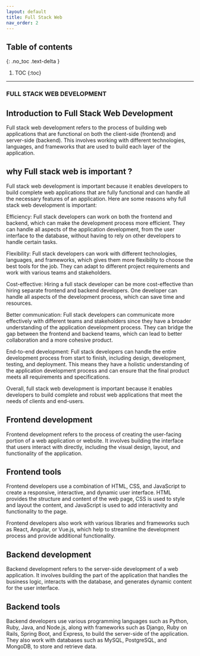 ```yaml
---
layout: default
title: Full Stack Web
nav_order: 2
---
```


## Table of contents
{: .no_toc .text-delta }

1. TOC
{:toc}

---
### FULL STACK WEB DEVELOPMENT

## Introduction to Full Stack Web Development
Full stack web development refers to the process of building web applications that are functional on both the client-side (frontend) and server-side (backend). This involves working with different technologies, languages, and frameworks that are used to build each layer of the application.

## why Full stack web is important ?

Full stack web development is important because it enables developers to build complete web applications that are fully functional and can handle all the necessary features of an application. Here are some reasons why full stack web development is important:

Efficiency: Full stack developers can work on both the frontend and backend, which can make the development process more efficient. They can handle all aspects of the application development, from the user interface to the database, without having to rely on other developers to handle certain tasks.

Flexibility: Full stack developers can work with different technologies, languages, and frameworks, which gives them more flexibility to choose the best tools for the job. They can adapt to different project requirements and work with various teams and stakeholders.

Cost-effective: Hiring a full stack developer can be more cost-effective than hiring separate frontend and backend developers. One developer can handle all aspects of the development process, which can save time and resources.

Better communication: Full stack developers can communicate more effectively with different teams and stakeholders since they have a broader understanding of the application development process. They can bridge the gap between the frontend and backend teams, which can lead to better collaboration and a more cohesive product.

End-to-end development: Full stack developers can handle the entire development process from start to finish, including design, development, testing, and deployment. This means they have a holistic understanding of the application development process and can ensure that the final product meets all requirements and specifications.

Overall, full stack web development is important because it enables developers to build complete and robust web applications that meet the needs of clients and end-users.





## Frontend development
Frontend development refers to the process of creating the user-facing portion of a web application or website. It involves building the interface that users interact with directly, including the visual design, layout, and functionality of the application.


## Frontend tools
Frontend developers use a combination of HTML, CSS, and JavaScript to create a responsive, interactive, and dynamic user interface. HTML provides the structure and content of the web page, CSS is used to style and layout the content, and JavaScript is used to add interactivity and functionality to the page.

Frontend developers also work with various libraries and frameworks such as React, Angular, or Vue.js, which help to streamline the development process and provide additional functionality.

## Backend development
Backend development refers to the server-side development of a web application. It involves building the part of the application that handles the business logic, interacts with the database, and generates dynamic content for the user interface.


## Backend tools
Backend developers use various programming languages such as Python, Ruby, Java, and Node.js, along with frameworks such as Django, Ruby on Rails, Spring Boot, and Express, to build the server-side of the application. They also work with databases such as MySQL, PostgreSQL, and MongoDB, to store and retrieve data.


